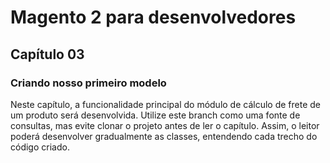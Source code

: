 # Magento 2 para desenvolvedores

## Capítulo 03
### Criando nosso primeiro modelo

Neste capítulo, a funcionalidade principal do módulo de cálculo de frete de um produto será desenvolvida. Utilize este branch como uma fonte de consultas, mas evite clonar o projeto antes de ler o capítulo. Assim, o leitor poderá desenvolver gradualmente as classes, entendendo cada trecho do código criado.

